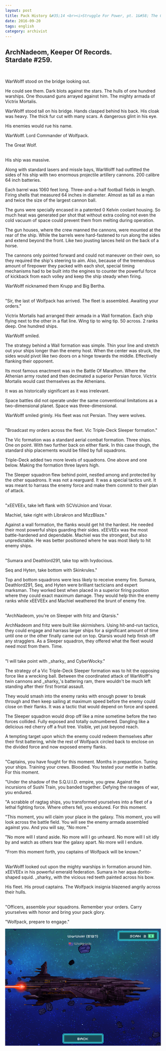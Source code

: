 ```yaml
---
layout: post
title: Pack History &#35;14 <br><i>Struggle For Power, pt. 1&#58; The Great Wolf</i>
date: 2016-09-20
tags: english
category: archivist
---
```

ArchNadeom, Keeper Of Records.<br>Stardate #259.
------------------------------------------------
&nbsp; 

WarWolff stood on the bridge looking out. 

He could see them. Dark blots against the stars. The hulls of one hundred warships. One thousand guns arrayed against him. The mighty armada of Victrix Mortalis. 

WarWolff stood tall on his bridge. Hands clasped behind his back. His cloak was heavy. The thick fur cut with many scars. A dangerous glint in his eye. 

His enemies would rue his name.

WarWolff. Lord Commander of Wolfpack. 

The Great Wolf.  
&nbsp; 

His ship was massive. 

Along with standard lasers and missle bays, WarWolff had outfitted the sides of his ship with two enormous projectile artillery cannons. 200 calibre 64 inch batteries. 

Each barrel was 1060 feet long. Three-and-a-half football fields in length. Firing shells that measured 64 inches in diameter. Almost as tall as a man and twice the size of the largest cannon ball.

The guns were specially encased in a patented 0 Kelvin coolant housing. So much heat was generated per shot that without extra cooling not even the cold vacuum of space could prevent them from melting during operation.

The gun houses, where the crew manned the cannons, were mounted at the rear of the ship. While the barrels were hard-fastened to run along the sides and extend beyond the front. Like two jousting lances held on the back of a horse.

The cannons only pointed forward and could not maneuver on their own, so they required the ship's steering to aim. Also, because of the tremendous amount of firepower they packed with each shot, special timing mechanisms had to be built into the engines to counter the powerful force of kickback from each volley and keep the ship steady when firing.

WarWolff nicknamed them Krupp and Big Bertha.  
&nbsp; 

"Sir, the last of Wolfpack has arrived. The fleet is assembled. Awaiting your orders."

Victrix Mortalis had arranged their armada in a Wall formation. Each ship flying next to the other in a flat line. Wing tip to wing tip. 50 across. 2 ranks deep. One hundred ships.

WarWolff smiled.

The strategy behind a Wall formation was simple. Thin your line and stretch out your ships longer than the enemy host. When the center was struck, the sides would pivot like two doors on a hinge towards the middle. Effectively flanking their opponent.

Its most famous enactment was in the Battle Of Marathon. Where the Athenian army routed and then decimated a superior Persian force. Victrix Mortalis would cast themselves as the Athenians. 

It was as historically significant as it was irrelevant.

Space battles did not operate under the same conventional limitations as a two-dimensional planet. Space was three-dimensional. 

WarWolff smiled grimly. His fleet was not Persian. They were wolves.  
&nbsp; 

"Broadcast my orders across the fleet. Vic Triple-Deck Sleeper formation."

The Vic formation was a standard aerial combat formation. Three ships. One on point. With two further back on either flank. In this case though, the standard ship placements would be filled by full squadrons.

Triple-Deck added two more levels of squadrons. One above and one below. Making the formation three layers high.

The Sleeper squadron flew behind point, nestled among and protected by the other squadrons. It was not a rearguard. It was a special tactics unit. It was meant to harrass the enemy force and make them commit to their plan of attack.  
&nbsp; 

"xEEVEEx, take left flank with SCVsUnion and Voxar. 

Machiel, take right with Librakron and MizzBlaze."

Against a wall formation, the flanks would get hit the hardest. He needed their most powerful ships guarding their sides. xEEVEEx was the most battle-hardened and dependable. Machiel was the strongest, but also unpredictable. He was better positioned where he was most likely to hit enemy ships.  
&nbsp; 

"Sumara and Deathlord291, take top with Ivydocious.

Seq and Hyten, take bottom with Skinkrules."

Top and bottom squadrons were less likely to receive enemy fire. Sumara, Deathlord291, Seq, and Hyten were brilliant tacticians and expert marksman. They worked best when placed in a superior firing position where they could exact maximum damage. They would help thin the enemy ranks while xEEVEEx and Machiel weathered the brunt of enemy fire.  
&nbsp; 

"ArchNadeom, you're on Sleeper with fritz and Qtarsis."

ArchNadeom and fritz were built like skirmishers. Using hit-and-run tactics, they could engage and harrass larger ships for a significant amount of time until one or the other finally came out on top. Qtarsis would help finish off any stragglers. As a Sleeper squadron, they offered what the fleet would need most from them. Time.  
&nbsp; 

"I will take point with \_sharky\_ and CyberWocky."

The strategy of a Vic Triple-Deck Sleeper formation was to hit the opposing force like a wrecking ball. Between the coordinated attack of WarWolff's twin cannons and \_sharky\_'s battering ram, there wouldn't be much left standing after their first frontal assault.

They would smash into the enemy ranks with enough power to break through and then keep sailing at maximum speed before the enemy could close on their flanks. It was a tactic that would depend on force and speed. 

The Sleeper squadron would drop off like a mine sometime before the two forces collided. Fully exposed and totally outnumbered. Dangling like a delicious red cherry off a fruit tree. Visible, yet just beyond reach. 

A tempting target upon which the enemy could redeem themselves after their first battering, while the rest of Wolfpack circled back to enclose on the divided force and now exposed enemy flanks.  
&nbsp; 

"Captains, you have fought for this moment. Months in preparation. Tuning your ships. Training your crews. Bloodied. You tested your mettle in battle. For this moment. 

"Under the shadow of the S.Q.U.I.D. empire, you grew. Against the incursions of Sushi Train, you banded together. Defying the ravages of war, you endured. 

"A scrabble of ragtag ships, you transformed yourselves into a fleet of a lethal fighting force. Where others fell, you endured. For this moment.

"This moment, you will claim your place in the galaxy. This moment, you will look across the battle field. You will see the enemy armada assembled against you. And you will say, "No more."

"No more will I stand aside. No more will I go unheard. No more will I sit idly by and watch as others tear the galaxy apart. No more will I endure.

"From this moment forth, you captains of Wolfpack will be known."  
&nbsp; 

WarWolff looked out upon the mighty warships in formation around him. xEEVEEx in his powerful emerald federation. Sumara in her aqua dorito-shaped squid. \_sharky\_ with the vicious red teeth painted across his bow.

His fleet. His proud captains. The Wolfpack insignia blazened angrily across their hulls.  
&nbsp; 

"Officers, assemble your squadrons. Remember your orders. Carry yourselves with honor and bring your pack glory.

"Wolfpack, prepare to engage."


![PackHist014_WarWolff](/assets/img/archivist/PackHist014_WarWolff.png "WarWolff - The Great Wolff")






